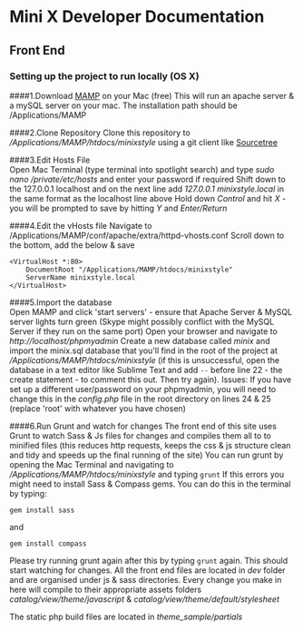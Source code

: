 # Mini X Developer Documentation

## Front End

### Setting up the project to run locally (OS X)

####1.Download [MAMP](https://www.mamp.info/en/) on your Mac (free)	
This will run an apache server & a mySQL server on your mac. The installation path should be /Applications/MAMP

####2.Clone Repository
Clone this repository to */Applications/MAMP/htdocs/minixstyle* using a git client like [Sourcetree](https://www.sourcetreeapp.com/)

####3.Edit Hosts File	   
Open Mac Terminal (type terminal into spotlight search) and type *sudo nano /private/etc/hosts* and enter your password if required
Shift down to the 127.0.0.1 localhost and on the next line add *127.0.0.1 minixstyle.local* in the same format as the localhost line above
Hold down *Control* and hit *X* - you will be prompted to save by hitting *Y* and *Enter/Return*

####4.Edit the vHosts file
Navigate to /Applications/MAMP/conf/apache/extra/httpd-vhosts.conf
Scroll down to the bottom, add the below & save
```
<VirtualHost *:80>
    DocumentRoot "/Applications/MAMP/htdocs/minixstyle"
    ServerName minixstyle.local
</VirtualHost> 
```

####5.Import the database		
Open MAMP and click 'start servers' - ensure that Apache Server & MySQL server lights turn green (Skype might possibly conflict with the MySQL Server if they run on the same port)
Open your browser and navigate to *http://localhost/phpmyadmin*
Create a new database called *minix* and import the minix.sql database that you'll find in the root of the project at */Applications/MAMP/htdocs/minixstyle* (if this is unsuccessful, open the database in a text editor like Sublime Text and add ```--``` before line 22 - the create statement - to comment this out. Then try again).
Issues: If you have set up a different user/password on your phpmyadmin, you will need to change this in the *config.php* file in the root directory on lines 24 & 25 (replace 'root' with whatever you have chosen)

####6.Run Grunt and watch for changes
The front end of this site uses Grunt to watch Sass & Js files for changes and compiles them all to to minified files (this reduces http requests, keeps the css & js structure clean and tidy and speeds up the final running of the site)
You can run grunt by opening the Mac Terminal and navigating to */Applications/MAMP/htdocs/minixstyle* and typing ```grunt``` 
If this errors you might need to install Sass & Compass gems. You can do this in the terminal by typing:
```
gem install sass
```
and
```
gem install compass
```
Please try running grunt again after this by typing ```grunt``` again. This should start watching for changes.
All the front end files are located in *dev* folder and are organised under js & sass directories. Every change you make in here will compile to their appropriate assets folders *catalog/view/theme/javascript* & *catalog/view/theme/default/stylesheet*

The static php build files are located in *theme_sample/partials*










